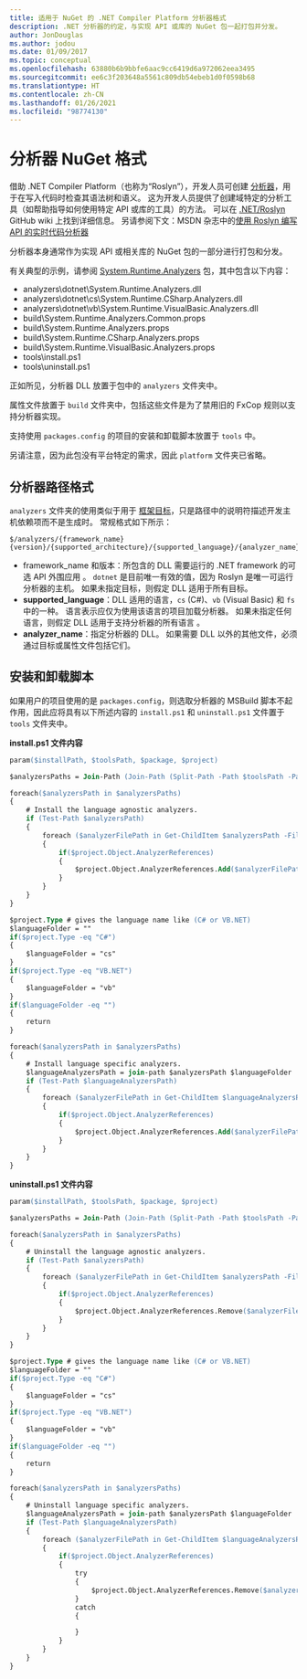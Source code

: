 ```yaml
---
title: 适用于 NuGet 的 .NET Compiler Platform 分析器格式
description: .NET 分析器的约定，与实现 API 或库的 NuGet 包一起打包并分发。
author: JonDouglas
ms.author: jodou
ms.date: 01/09/2017
ms.topic: conceptual
ms.openlocfilehash: 63880b6b9bbfe6aac9cc6419d6a972062eea3495
ms.sourcegitcommit: ee6c3f203648a5561c809db54ebeb1d0f0598b68
ms.translationtype: HT
ms.contentlocale: zh-CN
ms.lasthandoff: 01/26/2021
ms.locfileid: "98774130"
---
```

# <a name="analyzer-nuget-formats"></a>分析器 NuGet 格式

借助 .NET Compiler Platform（也称为“Roslyn”），开发人员可创建 [分析器](https://github.com/dotnet/roslyn/blob/master/docs/wiki/How-To-Write-a-C%23-Analyzer-and-Code-Fix.md)，用于在写入代码时检查其语法树和语义。 这为开发人员提供了创建域特定的分析工具（如帮助指导如何使用特定 API 或库的工具）的方法。 可以在 [.NET/Roslyn](https://github.com/dotnet/roslyn/wiki) GitHub wiki 上找到详细信息。 另请参阅下文：MSDN 杂志中的[使用 Roslyn 编写 API 的实时代码分析器](/archive/msdn-magazine/2014/special-issue/csharp-and-visual-basic-use-roslyn-to-write-a-live-code-analyzer-for-your-api)

分析器本身通常作为实现 API 或相关库的 NuGet 包的一部分进行打包和分发。

有关典型的示例，请参阅 [System.Runtime.Analyzers](https://www.nuget.org/packages/System.Runtime.Analyzers) 包，其中包含以下内容：

- analyzers\dotnet\System.Runtime.Analyzers.dll
- analyzers\dotnet\cs\System.Runtime.CSharp.Analyzers.dll
- analyzers\dotnet\vb\System.Runtime.VisualBasic.Analyzers.dll
- build\System.Runtime.Analyzers.Common.props
- build\System.Runtime.Analyzers.props
- build\System.Runtime.CSharp.Analyzers.props
- build\System.Runtime.VisualBasic.Analyzers.props
- tools\install.ps1
- tools\uninstall.ps1

正如所见，分析器 DLL 放置于包中的 `analyzers` 文件夹中。

属性文件放置于 `build` 文件夹中，包括这些文件是为了禁用旧的 FxCop 规则以支持分析器实现。

支持使用 `packages.config` 的项目的安装和卸载脚本放置于 `tools` 中。

另请注意，因为此包没有平台特定的需求，因此 `platform` 文件夹已省略。


## <a name="analyzers-path-format"></a>分析器路径格式

`analyzers` 文件夹的使用类似于用于 [框架目标](../create-packages/supporting-multiple-target-frameworks.md)，只是路径中的说明符描述开发主机依赖项而不是生成时。 常规格式如下所示：

```
$/analyzers/{framework_name}{version}/{supported_architecture}/{supported_language}/{analyzer_name}.dll
```

- framework_name 和版本：所包含的 DLL 需要运行的 .NET framework 的可选 API 外围应用    。 `dotnet` 是目前唯一有效的值，因为 Roslyn 是唯一可运行分析器的主机。 如果未指定目标，则假定 DLL 适用于所有目标。 
- **supported_language**：DLL 适用的语言，`cs` (C#)、`vb` (Visual Basic) 和 `fs` 中的一种。 语言表示应仅为使用该语言的项目加载分析器。 如果未指定任何语言，则假定 DLL 适用于支持分析器的所有语言  。
- **analyzer_name**：指定分析器的 DLL。 如果需要 DLL 以外的其他文件，必须通过目标或属性文件包括它们。


## <a name="install-and-uninstall-scripts"></a>安装和卸载脚本

如果用户的项目使用的是 `packages.config`，则选取分析器的 MSBuild 脚本不起作用，因此应将具有以下所述内容的 `install.ps1` 和 `uninstall.ps1` 文件置于 `tools` 文件夹中。

**install.ps1 文件内容**

```ps
param($installPath, $toolsPath, $package, $project)

$analyzersPaths = Join-Path (Join-Path (Split-Path -Path $toolsPath -Parent) "analyzers" ) * -Resolve

foreach($analyzersPath in $analyzersPaths)
{
    # Install the language agnostic analyzers.
    if (Test-Path $analyzersPath)
    {
        foreach ($analyzerFilePath in Get-ChildItem $analyzersPath -Filter *.dll)
        {
            if($project.Object.AnalyzerReferences)
            {
                $project.Object.AnalyzerReferences.Add($analyzerFilePath.FullName)
            }
        }
    }
}

$project.Type # gives the language name like (C# or VB.NET)
$languageFolder = ""
if($project.Type -eq "C#")
{
    $languageFolder = "cs"
}
if($project.Type -eq "VB.NET")
{
    $languageFolder = "vb"
}
if($languageFolder -eq "")
{
    return
}

foreach($analyzersPath in $analyzersPaths)
{
    # Install language specific analyzers.
    $languageAnalyzersPath = join-path $analyzersPath $languageFolder
    if (Test-Path $languageAnalyzersPath)
    {
        foreach ($analyzerFilePath in Get-ChildItem $languageAnalyzersPath -Filter *.dll)
        {
            if($project.Object.AnalyzerReferences)
            {
                $project.Object.AnalyzerReferences.Add($analyzerFilePath.FullName)
            }
        }
    }
}
```


**uninstall.ps1 文件内容**

```ps
param($installPath, $toolsPath, $package, $project)

$analyzersPaths = Join-Path (Join-Path (Split-Path -Path $toolsPath -Parent) "analyzers" ) * -Resolve

foreach($analyzersPath in $analyzersPaths)
{
    # Uninstall the language agnostic analyzers.
    if (Test-Path $analyzersPath)
    {
        foreach ($analyzerFilePath in Get-ChildItem $analyzersPath -Filter *.dll)
        {
            if($project.Object.AnalyzerReferences)
            {
                $project.Object.AnalyzerReferences.Remove($analyzerFilePath.FullName)
            }
        }
    }
}

$project.Type # gives the language name like (C# or VB.NET)
$languageFolder = ""
if($project.Type -eq "C#")
{
    $languageFolder = "cs"
}
if($project.Type -eq "VB.NET")
{
    $languageFolder = "vb"
}
if($languageFolder -eq "")
{
    return
}

foreach($analyzersPath in $analyzersPaths)
{
    # Uninstall language specific analyzers.
    $languageAnalyzersPath = join-path $analyzersPath $languageFolder
    if (Test-Path $languageAnalyzersPath)
    {
        foreach ($analyzerFilePath in Get-ChildItem $languageAnalyzersPath -Filter *.dll)
        {
            if($project.Object.AnalyzerReferences)
            {
                try
                {
                    $project.Object.AnalyzerReferences.Remove($analyzerFilePath.FullName)
                }
                catch
                {

                }
            }
        }
    }
}
```
